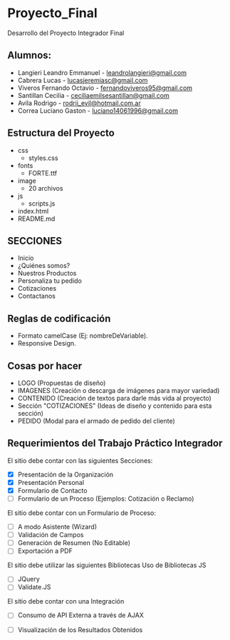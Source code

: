 # Proyecto_Final
Desarrollo del Proyecto Integrador Final


## Alumnos:
- Langieri Leandro Emmanuel - leandrolangieri@gmail.com	
- Cabrera Lucas - lucasjeremiasc@gmail.com
- Viveros Fernando Octavio - fernandoviveros95@gmail.com
- Santillan Cecilia - ceciliaemilsesantillan@gmail.com
- Avila Rodrigo - rodrii_evil@hotmail.com.ar
- Correa Luciano Gaston - luciano14061996@gmail.com

## Estructura del Proyecto

- css
    - styles.css
- fonts
    - FORTE.ttf
- image
    - 20 archivos
- js
    - scripts.js
- index.html
- README.md

## SECCIONES
- Inicio
- ¿Quiénes somos?
- Nuestros Productos
- Personaliza tu pedido
- Cotizaciones
- Contactanos


## Reglas de codificación

- Formato camelCase (Ej: nombreDeVariable).
- Responsive Design.

## Cosas por hacer

- LOGO (Propuestas de diseño)
- IMAGENES (Creación o descarga de imágenes para mayor variedad)
- CONTENIDO (Creación de textos para darle más vida al proyecto)
- Sección "COTIZACIONES" (Ideas de diseño y contenido para esta sección)
- PEDIDO (Modal para el armado de pedido del cliente)

## Requerimientos del Trabajo Práctico Integrador

El sitio debe contar con las siguientes Secciones:

- [X] Presentación de la Organización
- [X] Presentación Personal
- [X] Formulario de Contacto
- [ ] Formulario de un Proceso (Ejemplos: Cotización o Reclamo)

El sitio debe contar con un Formulario de Proceso:
- [ ] A modo Asistente (Wizard)
- [ ] Validación de Campos
- [ ] Generación de Resumen (No Editable)
- [ ] Exportación a PDF

El sitio debe utilizar las siguientes Bibliotecas
Uso de Bibliotecas JS
- [ ] JQuery
- [ ] Validate.JS

El sitio debe contar con una Integración
- [ ] Consumo de API Externa a través de AJAX
- [ ] Visualización de los Resultados Obtenidos


